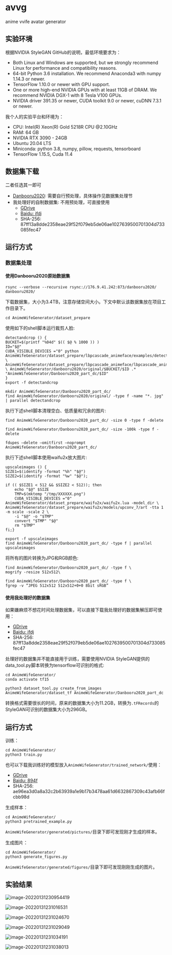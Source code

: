 # avvg
anime vvife avatar generator
## 实验环境
根据NVIDIA StyleGAN GitHub的说明，最低环境要求为：
- Both Linux and Windows are supported, but we strongly recommend Linux for performance and compatibility reasons.
- 64-bit Python 3.6 installation. We recommend Anaconda3 with numpy 1.14.3 or newer.
- TensorFlow 1.10.0 or newer with GPU support.
- One or more high-end NVIDIA GPUs with at least 11GB of DRAM. We recommend NVIDIA DGX-1 with 8 Tesla V100 GPUs.
- NVIDIA driver 391.35 or newer, CUDA toolkit 9.0 or newer, cuDNN 7.3.1 or newer.

我个人的实验平台和环境为：
- CPU: Intel(R) Xeon(R) Gold 5218R CPU @2.10GHz
- RAM: 64 GB
- NVIDIA RTX 3090 - 24GB
- Ubuntu 20.04 LTS
- Miniconda: python 3.8, numpy, pillow, requests, tensorboard
- TensorFlow  1.15.5, Cuda  11.4

## 数据集下载

二者任选其一即可

- [Danbooru2020](https://www.gwern.net/Danbooru2020): 需要自行预处理，具体操作见数据集处理节
- 我处理好的自制数据集: 不用预处理，可直接使用
    - [GDrive](https://drive.google.com/file/d/1rC09fzNTQSD7skLoaLG_g39ggbTyRj43/view?usp=sharing)
    - [Baidu: ifdj](https://pan.baidu.com/s/1dQhHeCZp5U0TSoAQEVTmzA?pwd=ifdj)
    - SHA-256: 87ff13a8dde2358eae29f52f079eb5de06ae1027639500701304d733085fec47

## 运行方式
### 数据集处理
#### 使用Danbooru2020原始数据集

```shell
rsync --verbose --recursive rsync://176.9.41.242:873/danbooru2020/ danbooru2020/
```

下载数据集，大小为3.4TB，注意存储空间大小。下文中默认该数据集放在项目工作目录下。

```shell
cd AnimeWifeGenerator/dataset_prepare
```

使用如下的shell脚本运行裁剪人脸:

```shell
detectandcrop () {
BUCKET=$(printf "%04d" $(( $@ % 1000 )) )
ID="$@"
CUDA_VISIBLE_DEVICES ="0" python AnimeWifeGenerator/dataset_prepare/lbpcascade_animeface/examples/detect.py \ AnimeWifeGenerator/dataset_prepare/lbpcascade_animeface/lbpcascade_animeface.xml \ AnimeWifeGenerator/danbooru2020/original/$BUCKET/$ID .* "AnimeWifeGenerator/Danbooru2020_part_dc/$ID"
}
export -f detectandcrop

mkdir AnimeWifeGenerator/Danbooru2020_part_dc/
find AnimeWifeGenerator/danbooru2020/original/ -type f -name "*. jpg" | parallel detectandcrop
```

执行下述shell脚本清理空白、低质量和冗余的图片:

```shell
find AnimeWifeGenerator/Danbooru2020_part_dc/ -size 0 -type f -delete

find AnimeWifeGenerator/Danbooru2020_part_dc/ -size -100k -type f -delete

fdupes –delete –omitfirst –noprompt AnimeWifeGenerator/Danbooru2020_part_dc/

```

执行下述shell脚本使用waifu2x放大图片:

```shell
upscaleimages () {
SIZE1=$(identify -format "%h" "$@")
SIZE2=$(identify -format "%w" "$@");

if (( $SIZE1 < 512 && $SIZE2 < 512)); then
    echo "$@" $SIZE
    TMP=$(mktemp "/tmp/XXXXXX.png")
    CUDA_VISIBLE_DEVICES ="0" AnimeWifeGenerator/dataset_prepare/waifu2x/waifu2x.lua -model_dir \ AnimeWifeGenerator/dataset_prepare/waifu2x/models/upconv_7/art -tta 1 -m scale -scale 2 \
    -i "$@" -o "$TMP"
    convert "$TMP" "$@"
    rm "$TMP"
fi;}

export -f upscaleimages
find AnimeWifeGenerator/Danbooru2020_part_dc/ -type f | parallel upscaleimages
```

将所有的图片转换为JPG和RGB颜色:

```shell
find AnimeWifeGenerator/Danbooru2020_part_dc/ -type f \
mogrify -resize 512x512\

find AnimeWifeGenerator/Danbooru2020_part_dc/ -type f \
fgrep -v “JPEG 512x512 512x512+0+0 8bit sRGB”

```

#### 使用我处理好的数据集

如果嫌麻烦不想花时间处理数据集，可以直接下载我处理好的数据集解压即可使用：

- [GDrive](https://drive.google.com/file/d/1rC09fzNTQSD7skLoaLG_g39ggbTyRj43/view?usp=sharing)
- [Baidu: ifdj](https://pan.baidu.com/s/1dQhHeCZp5U0TSoAQEVTmzA?pwd=ifdj)
- SHA-256: 87ff13a8dde2358eae29f52f079eb5de06ae1027639500701304d733085fec47

处理好的数据集并不能直接用于训练，需要使用NVIDIA StyleGAN提供的data_tool.py脚本转换为tensorflow可识别的格式:

```shell
cd AnimeWifeGenerator/
conda activate tf15

python3 dataset_tool.py create_from_images AnimeWifeGenerator/dataset_tf AnimeWifeGenerator/Danbooru2020_part_dc
```

转换格式需要很长的时间，原来的数据集大小为11.2GB，转换为`.tFRecords`的StyleGAN可识别的数据集大小为296GB。

## 运行方式

训练：

```shell
cd AnimeWifeGenerator/
python3 train.py
```

也可以下载我训练好的模型放入`AnimeWifeGenerator/trained_network/`使用：

- [GDrive](https://drive.google.com/file/d/1xtT2RHkBM27D93QtvCPCN7_iHA6m4VH9/view?usp=sharing)
- [Baidu: 894f](https://pan.baidu.com/s/10ftK_Gf7i49YPV7dAOEnUg?pwd=894f)
- SHA-256: ae96ea3d0a8a32c2b63939a1e9b17b3478aa61d6632867309c43afb66fcbb98d

生成样本：

```shell
cd AnimeWifeGenerator/
python3 pretrained_example.py
```

`AnimeWifeGenerator/generated/pictures/`目录下即可发现刚才生成的样本。

生成图片：

```shell
cd AnimeWifeGenerator/
python3 generate_figures.py
```

`AnimeWifeGenerator/generated/figures/`目录下即可发现刚刚生成的图片。

## 实验结果

![image-20220131230954419](misc/img1.png)

![image-20220131231016531](misc/img2.png)

![image-20220131231024670](misc/img3.png)

![image-20220131231029049](misc/img4.png)

![image-20220131231034191](misc/img5.png)

![image-20220131231038013](misc/img6.png)

